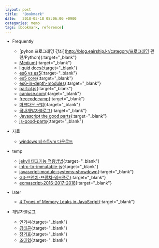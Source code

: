 ```yaml
---
layout: post
title:  "Bookmark"
date:   2018-03-18 08:06:00 +0900
categories: memo
tags: [bookmark, reference]
---
```

* Frequently
  * [pyhon 프로그래밍 강좌](http://blog.eairship.kr/category/프로그래밍 관련/Python){:target="_blank"}
  * [Medium](https://medium.com/topic/programming){:target="_blank"}
  * [liquid docs](https://shopify.github.io/liquid/basics/introduction){:target="_blank"}
  * [es6 vs es5](http://es6-features.org){:target="_blank"}
  * [es5 core](http://tech.inswave.com/2018/03/17/ES5){:target="_blank"}
  * [es6-in-depth-modules](http://hacks.mozilla.or.kr/2016/05/es6-in-depth-modules/){:target="_blank"}
  * [partial.js](https://marpple.github.io/partial.js/){:target="_blank"}
  * [caniuse.com](https://caniuse.com){:target="_blank"}
  * [freecodecamp](https://medium.freecodecamp.org/tagged/web-development){:target="_blank"}
  * [마크다운 문법](http://blog.kalkin7.com/2014/02/05/wordpress-markdown-quick-reference-for-koreans){:target="_blank"}
  * [국내개발자블로그](https://github.com/sarojaba/awesome-devblog/blob/master/README.md){:target="_blank"}
  * [Javascript the good parts](https://7chan.org/pr/src/OReilly_JavaScript_The_Good_Parts_May_2008.pdf){:target="_blank"}
  * [js-good-parts](https://drive.google.com/file/d/1eMNpa9r_o1N6BMgZ0x9V_kvTdpHN07rV/view?usp=sharing){:target="_blank"}

  
* 자료
  * [windows 테스트vm 다운로드](https://developer.microsoft.com/en-us/microsoft-edge/tools/vms/#downloads)


* temp
  * [jekyll 태그기능 적용방법](http://tech.kakao.com/2016/07/07/tech-blog-story){:target="_blank"}
  * [intro-to-immutable-js](https://auth0.com/blog/intro-to-immutable-js){:target="_blank"}
  * [javascript-module-systems-showdown](https://auth0.com/blog/javascript-module-systems-showdown){:target="_blank"}
  * [Git-브랜치-브랜치-워크플로](https://git-scm.com/book/ko/v2/Git-브랜치-브랜치-워크플로){:target="_blank"}
  * [ecmascript-2016-2017-2018](https://medium.freecodecamp.org/here-are-examples-of-everything-new-in-ecmascript-2016-2017-and-2018-d52fa3b5a70e){:target="_blank"}

* later
  * [4 Types of Memory Leaks in JavaScript](https://auth0.com/blog/four-types-of-leaks-in-your-javascript-code-and-how-to-get-rid-of-them/){:target="_blank"}

* 개발자블로그
  * [인기씨](http://ingeec.tistory.com){:target="_blank"}
  * [김태곤](https://taegon.kim){:target="_blank"}
  * [장기효](https://joshua1988.github.io/){:target="_blank"}
  * [조대협](http://bcho.tistory.com){:target="_blank"}
  
